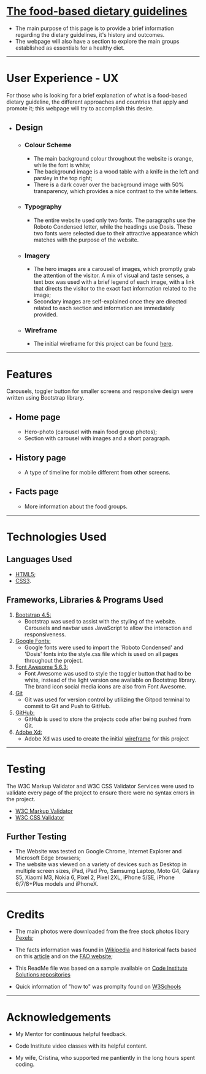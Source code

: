 # [The food-based dietary guidelines](https://thiagoluizfb.github.io/milestoneproject_I/)


* The main purpose of this page is to provide a brief information regarding the dietary guidelines, it's history and outcomes.
* The webpage will also have a section to explore the main groups established as essentials for a healthy diet.

----------------------------------------------------------------------------------------------------------------------------------------

# User Experience - UX 

For those who is looking for a brief explanation of what is a food-based dietary guideline, the different approaches and countries that apply and promote it; this webpage will try to accomplish this desire.

- ## Design

  - ### Colour Scheme
    - The main background colour throughout the website is orange, while the font is white;
    - The background image is a wood table with a knife in the left and parsley in the top right;
    - There is a dark cover over the background image with 50% transparency, which provides a nice contrast to the white letters.
    
  - ### Typography
     - The entire website used only two fonts. The paragraphs use the Roboto Condensed letter, while the headings use Dosis. These two fonts were selected due to their attractive appearance which matches with the purpose of the website.
     
  - ### Imagery
     - The hero images are a carousel of images, which promptly grab the attention of the visitor. A mix of visual and taste senses, a text box was used with a brief legend of each image, with a link that directs the visitor to the exact fact information related to the image;
     - Secondary images are self-explained once they are directed related to each section and information are immediately provided.
     
  - ### Wireframe
     - The initial wireframe for this project can be found [here](https://xd.adobe.com/view/c2c3b264-af21-44c6-5dfb-b53a205c43c1-b4f2/).

---------------------------------------------------------------------------------------------------------------------------------------

# Features

Carousels, toggler button for smaller screens and responsive design were written using Bootstrap library.

- ## Home page
  * Hero-photo (carousel with main food group photos);
  * Section with carousel with images and a short paragraph.

- ## History page
  * A type of timeline for mobile different from other screens.

- ## Facts page
  * More information about the food groups.
  
----------------------------------------------------------------------------------------------------------------------------------------

# Technologies Used

## Languages Used

-   [HTML5](https://en.wikipedia.org/wiki/HTML5);
-   [CSS3](https://en.wikipedia.org/wiki/Cascading_Style_Sheets).

## Frameworks, Libraries & Programs Used

1. [Bootstrap 4.5:](https://getbootstrap.com/docs/4.5/getting-started/introduction/)
    - Bootstrap was used to assist with the styling of the website. Carousels and navbar uses JavaScript to allow the interaction and responsiveness.
1. [Google Fonts:](https://fonts.google.com/)
    - Google fonts were used to import the 'Roboto Condensed' and 'Dosis' fonts into the style.css file which is used on all pages throughout the project.
1. [Font Awesome 5.6.3:](https://fontawesome.com/)
    - Font Awesome was used to style the toggler button that had to be white, instead of the light version one available on Bootstrap library. The brand icon social media icons are also from Font Awesome.
1. [Git](https://git-scm.com/)
    - Git was used for version control by utilizing the Gitpod terminal to commit to Git and Push to GitHub.
1. [GitHub:](https://github.com/)
    - GitHub is used to store the projects code after being pushed from Git.
1. [Adobe Xd:](https://www.adobe.com/products/xd.html)
    - Adobe Xd was used to create the initial [wireframe](https://xd.adobe.com/view/c2c3b264-af21-44c6-5dfb-b53a205c43c1-b4f2/) for this project

---------------------------------------------------------------------------------------------------------------------------------------

# Testing

The W3C Markup Validator and W3C CSS Validator Services were used to validate every page of the project to ensure there were no syntax errors in the project.

-   [W3C Markup Validator](https://jigsaw.w3.org/css-validator/#validate_by_input)
-   [W3C CSS Validator](https://jigsaw.w3.org/css-validator/#validate_by_input)

## Further Testing

-   The Website was tested on Google Chrome, Internet Explorer and Microsoft Edge browsers;
-   The website was viewed on a variety of devices such as Desktop in multiple screen sizes, iPad, iPad Pro, Samsumg Laptop, Moto G4, Galaxy S5, Xiaomi M3, Nokia 6, Pixel 2, Pixel 2XL, iPhone 5/SE, iPhone 6/7/8+Plus models and iPhoneX.

---------------------------------------------------------------------------------------------------------------------------------------

# Credits

-   The main photos were downloaded from the free stock photos libary [Pexels](https://pexels.com);

-   The facts information was found in [Wikipedia](https://wikipedia.org) and historical facts based on this [article](https://https://www.naturalhealers.com/blog/nutrition-history/) and on the [FAO website](http://www.fao.org/nutrition/education/food-dietary-guidelines);

-   This ReadMe file was based on a sample available on [Code Institute Solutions repositories](https://github.com/Code-Institute-Solutions)

-   Quick information of "how to" was promplty found on [W3Schools](https://www.w3schools.com/)

---------------------------------------------------------------------------------------------------------------------------------------- 

# Acknowledgements

-   My Mentor for continuous helpful feedback.

-   Code Institute video classes with its helpful content.

-   My wife, Cristina, who supported me pantiently in the long hours spent coding.
